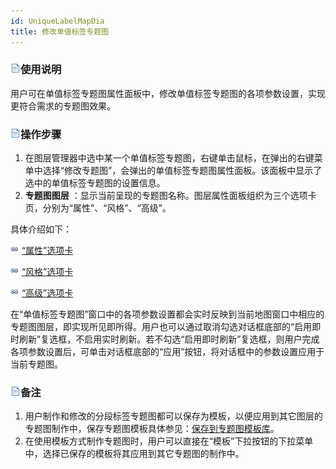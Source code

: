 ```yaml
---
id: UniqueLabelMapDia
title: 修改单值标签专题图
---
```

### ![](../../img/read.gif)使用说明

用户可在单值标签专题图属性面板中，修改单值标签专题图的各项参数设置，实现更符合需求的专题图效果。

### ![](../../img/read.gif)操作步骤

1. 在图层管理器中选中某一个单值标签专题图，右键单击鼠标，在弹出的右键菜单中选择“修改专题图”，会弹出的单值标签专题图属性面板。该面板中显示了选中的单值标签专题图的设置信息。
2. **专题图图层** ：显示当前呈现的专题图名称。图层属性面板组织为三个选项卡页，分别为“属性”、“风格”、“高级”。

具体介绍如下：

![](../../img/smalltitle.png) [“属性”选项卡](PropertiesDia)

![](../../img/smalltitle.png) [“风格”选项卡](UniqueStyleDia)

![](../../img/smalltitle.png) [“高级”选项卡](AdvancedDia)

在“单值标签专题图”窗口中的各项参数设置都会实时反映到当前地图窗口中相应的专题图图层，即实现所见即所得。用户也可以通过取消勾选对话框底部的“启用即时刷新”复选框，不启用实时刷新。若不勾选“启用即时刷新”复选框，则用户完成各项参数设置后，可单击对话框底部的“应用”按钮，将对话框中的参数设置应用于当前专题图。

### ![](../../img/read.gif)备注

1. 用户制作和修改的分段标签专题图都可以保存为模板，以便应用到其它图层的专题图制作中，保存专题图模板具体参见：[保存到专题图模板库](../Methods/DTv2_LoadStyleThemeTempl)。
2. 在使用模板方式制作专题图时，用户可以直接在“模板”下拉按钮的下拉菜单中，选择已保存的模板将其应用到其它专题图的制作中。

